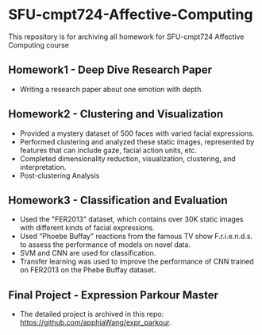# SFU-cmpt724-Affective-Computing
This repository is for archiving all homework for SFU-cmpt724 Affective Computing course

## Homework1 - Deep Dive Research Paper
+ Writing a research paper about one emotion with depth.

## Homework2 - Clustering and Visualization
+ Provided a mystery dataset of 500 faces with varied facial expressions.
+ Performed clustering and analyzed these static images, represented by features that can include gaze, facial action units, etc.
+ Completed dimensionality reduction, visualization, clustering, and interpretation.
+ Post-clustering Analysis

## Homework3 - Classification and Evaluation
+ Used the "FER2013" dataset, which contains over 30K static images with different kinds of facial expressions.
+ Used “Phoebe Buffay" reactions from the famous TV show F.r.i.e.n.d.s. to assess the performance of models on novel data.
+ SVM and CNN are used for classification.
+ Transfer learning was used to improve the performance of CNN trained on FER2013 on the Phebe Buffay dataset.

## Final Project - Expression Parkour Master
+ The detailed project is archived in this repo: https://github.com/apphiaWang/expr_parkour.
